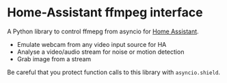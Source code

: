 # Home-Assistant ffmpeg interface

A Python library to control ffmepg from asyncio for [Home Assistant](https://www.home-assistant.io).

- Emulate webcam from any video input source for HA
- Analyse a video/audio stream for noise or motion detection
- Grab image from a stream

Be careful that you protect function calls to this library with `asyncio.shield`.
